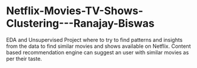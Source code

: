 # Netflix-Movies-TV-Shows-Clustering---Ranajay-Biswas
EDA and Unsupervised Project where to try to find patterns and insights from the data to find similar movies and shows available on Netflix. Content based recommendation engine can suggest an user with similar movies as per their taste.
